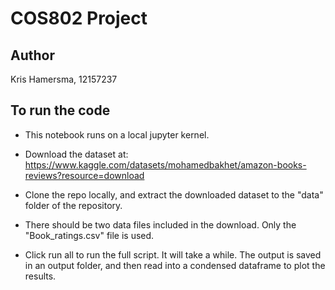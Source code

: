 # COS802 Project
## Author 
Kris Hamersma, 12157237

## To run the code
- This notebook runs on a local jupyter kernel. 

- Download the dataset at: <br> 
https://www.kaggle.com/datasets/mohamedbakhet/amazon-books-reviews?resource=download

- Clone the repo locally, and extract the downloaded dataset to the "data" folder of the repository. 

- There should be two data files included in the download. Only the "Book_ratings.csv" file is used. 

- Click run all to run the full script. It will take a while. The output is saved in an output folder, and then read into a condensed dataframe to plot the results. 